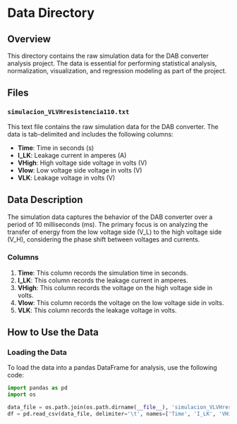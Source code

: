 # Data Directory

## Overview

This directory contains the raw simulation data for the DAB converter analysis project. The data is essential for performing statistical analysis, normalization, visualization, and regression modeling as part of the project.

## Files

### `simulacion_VLVHresistencia110.txt`

This text file contains the raw simulation data for the DAB converter. The data is tab-delimited and includes the following columns:

- **Time**: Time in seconds (s)
- **I_LK**: Leakage current in amperes (A)
- **VHigh**: High voltage side voltage in volts (V)
- **Vlow**: Low voltage side voltage in volts (V)
- **VLK**: Leakage voltage in volts (V)

## Data Description

The simulation data captures the behavior of the DAB converter over a period of 10 milliseconds (ms). The primary focus is on analyzing the transfer of energy from the low voltage side (V_L) to the high voltage side (V_H), considering the phase shift between voltages and currents.

### Columns

1. **Time**: This column records the simulation time in seconds.
2. **I_LK**: This column records the leakage current in amperes.
3. **VHigh**: This column records the voltage on the high voltage side in volts.
4. **Vlow**: This column records the voltage on the low voltage side in volts.
5. **VLK**: This column records the leakage voltage in volts.

## How to Use the Data

### Loading the Data

To load the data into a pandas DataFrame for analysis, use the following code:

```python
import pandas as pd
import os

data_file = os.path.join(os.path.dirname(__file__), 'simulacion_VLVHresistencia110.txt')
df = pd.read_csv(data_file, delimiter='\t', names=['Time', 'I_LK', 'VHigh', 'Vlow', 'VLK'])
